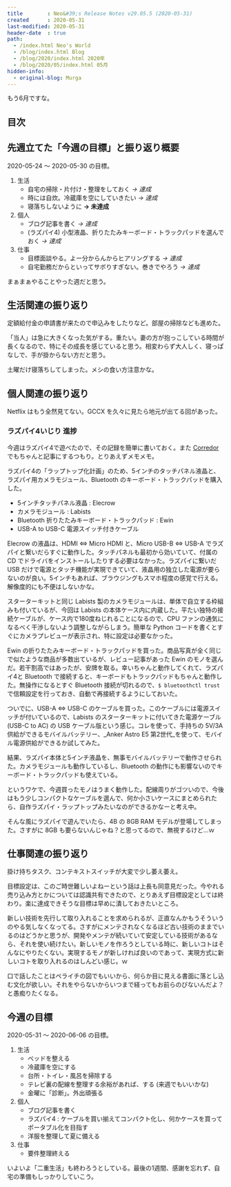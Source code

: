 ```yaml
---
title        : Neo&#39;s Release Notes v29.05.5 (2020-05-31)
created      : 2020-05-31
last-modified: 2020-05-31
header-date  : true
path:
  - /index.html Neo's World
  - /blog/index.html Blog
  - /blog/2020/index.html 2020年
  - /blog/2020/05/index.html 05月
hidden-info:
  - original-blog: Murga
---
```


もう6月ですな。

## 目次

## 先週立てた「今週の目標」と振り返り概要

2020-05-24 ～ 2020-05-30 の目標。

1. 生活
    - 自宅の掃除・片付け・整理をしておく _→ 達成_
    - 時には自炊。冷蔵庫を空にしていきたい _→ 達成_
    - 寝落ちしないように __→ 未達成__
2. 個人
    - ブログ記事を書く _→ 達成_
    - (ラズパイ4) 小型液晶、折りたたみキーボード・トラックパッドを選んでおく _→ 達成_
3. 仕事
    - 目標面談やる。よー分からんからヒアリングする _→ 達成_
    - 自宅勤務だからといってサボりすぎない。巻きでやろう _→ 達成_

まぁまぁやることやった週だと思う。

## 生活関連の振り返り

定額給付金の申請書が来たので申込みをしたりなど。部屋の掃除なども進めた。

「当人」は急に大きくなった気がする。重たい。妻の方が抱っこしている時間が長くなるので、特にその成長を感じていると思う。相変わらず大人しく、寝っぱなしで、手が掛からない方だと思う。

土曜だけ寝落ちしてしまった。メシの食い方注意かな。

## 個人関連の振り返り

Netflix はもう全然見てない。GCCX を久々に見たら地元が出てる回があった。

### ラズパイ4いじり 進捗

今週はラズパイ4で遊べたので、その記録を簡単に書いておく。また [Corredor](https://neos21.hatenablog.com/) でもちゃんと記事にするつもり。とりあえずメモメモ。

ラズパイ4の「ラップトップ化計画」のため、5インチのタッチパネル液晶と、ラズパイ用カメラモジュール、Bluetooth のキーボード・トラックパッドを購入した。

- 5インチタッチパネル液晶 : Elecrow
- カメラモジュール : Labists
- Bluetooth 折りたたみキーボード・トラックパッド : Ewin
- USB-A to USB-C 電源スイッチ付きケーブル

Elecrow の液晶は、HDMI ⇔ Micro HDMI と、Micro USB-B ⇔ USB-A でラズパイと繋いだらすぐに動作した。タッチパネルも最初から効いていて、付属の CD でドライバをインストールしたりする必要はなかった。ラズパイに繋いだ USB だけで電源とタッチ機能が実現できていて、液晶用の独立した電源が要らないのが良い。5インチもあれば、ブラウジングもスマホ程度の感覚で行える。解像度的にも不便はしないかな。

スターターキットと同じ Labists 製のカメラモジュールは、単体で自立する枠組みも付いているが、今回は Labists の本体ケース内に内蔵した。平たい独特の接続ケーブルが、ケース内で180度ねじれることになるので、CPU ファンの通気になるべく干渉しないよう調整しながらしまう。簡単な Python コードを書くとすぐにカメラプレビューが表示され、特に設定は必要なかった。

Ewin の折りたたみキーボード・トラックパッドを買った。商品写真が全く同じで似たような商品が多数出ているが、レビュー記事があった Ewin のモノを選んだ。若干割高ではあったが、安牌を取る。幸いちゃんと動作してくれて、ラズパイ4と Bluetooth で接続すると、キーボードもトラックパッドもちゃんと動作した。無操作になるとすぐ Bluetooth 接続が切れるので、`$ bluetoothctl trust` で信頼設定を行っておき、自動で再接続するようにしておいた。

ついでに、USB-A ⇔ USB-C のケーブルを買った。このケーブルには電源スイッチが付いているので、Labists のスターターキットに付いてきた電源ケーブル (USB-C to AC) の USB ケーブル版という感じ。コレを使って、手持ちの 5V/3A 供給ができるモバイルバッテリー、_Anker Astro E5 第2世代_を使って、モバイル電源供給ができるか試してみた。

結果、ラズパイ本体と5インチ液晶を、無事モバイルバッテリーで動作させられた。カメラモジュールも動作しているし、Bluetooth の動作にも影響ないのでキーボード・トラックパッドも使えている。

というワケで、今週買ったモノはうまく動作した。配線周りがゴツいので、今後はもう少しコンパクトなケーブルを選んで、何か小さいケースにまとめられたら、自作ラズパイ・ラップトップみたいなのができるかなーと考え中。

そんな風にラズパイで遊んでいたら、4B の 8GB RAM モデルが登場してしまった。さすがに 8GB も要らないんじゃね？と思ってるので、無視するけど…ｗ

## 仕事関連の振り返り

掛け持ちタスク、コンテキストスイッチが大変で少し萎え萎え。

目標設定は、このご時世難しいよねーという話は上長も同意見だった。今やれる売り込み方とかについては認識共有できたので、とりあえず目標設定としては終わり。楽に達成できそうな目標は早めに潰しておきたいところ。

新しい技術を先行して取り入れることを求められるが、正直なんかもうそういうのやる気しなくなってる。さすがにメンテされなくなるほど古い技術のままでいるのはどうかと思うが、開発やメンテが続いていて安定している技術があるなら、それを使い続けたい。新しいモノを作ろうとしている時に、新しいコトはそんなにやりたくない。実現するモノが新しければ良いのであって、実現方式に新しいコトを取り入れるのはしんどい感じ。ｗ

口で話したことはペライチの図でもいいから、何らか目に見える書面に落とし込む文化が欲しい。それをやらないからいつまで経ってもお前らのびないんだよ？と愚痴りたくなる。

## 今週の目標

2020-05-31 ～ 2020-06-06 の目標。

1. 生活
    - ベッドを整える
    - 冷蔵庫を空にする
    - 台所・トイレ・風呂を掃除する
    - テレビ裏の配線を整理する余裕があれば、する (来週でもいいかな)
    - 金曜に「診断」。外出頑張る
2. 個人
    - ブログ記事を書く
    - ラズパイ4 : ケーブルを買い揃えてコンパクト化し、何かケースを買ってポータブル化を目指す
    - 洋服を整理して夏に備える
3. 仕事
    - 要件整理終える

いよいよ「二重生活」も終わろうとしている。最後の1週間、感謝を忘れず、自宅の準備もしっかりしていこう。
